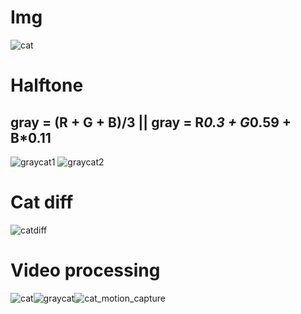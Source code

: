 # Img
![cat](https://github.com/Shireee/cv-labs/assets/52496230/cff0a50f-e431-4721-a7eb-fe90ee313dd1)


# Halftone

## gray = (R + G + B)/3      ||     gray = R*0.3 + G*0.59 + B*0.11
![graycat1](https://github.com/Shireee/cv-labs/assets/52496230/426d75f5-6d46-4ef1-84ae-1f908b086c71) ![graycat2](https://github.com/Shireee/cv-labs/assets/52496230/d4b1f558-be9a-40d4-b896-2fb353da9b45)

# Cat diff
![catdiff](https://github.com/Shireee/cv-labs/assets/52496230/1a05c9fa-604e-46bb-b0df-57f8d4e9d27a)

# Video processing 
![cat](https://github.com/Shireee/cv-labs/assets/52496230/ff9045fd-9b78-41c2-832c-9669ea3e9b23)![graycat](https://github.com/Shireee/cv-labs/assets/52496230/2be9acf8-8787-4bff-806f-d16eac1811ee)![cat_motion_capture](https://github.com/Shireee/cv-labs/assets/52496230/d8ea70c4-730e-43e7-8501-fc30b2d41b69)


